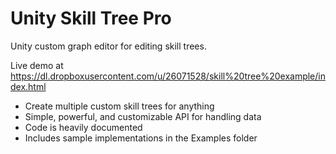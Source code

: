 # Unity Skill Tree Pro

Unity custom graph editor for editing skill trees.

Live demo at https://dl.dropboxusercontent.com/u/26071528/skill%20tree%20example/index.html

* Create multiple custom skill trees for anything
* Simple, powerful, and customizable API for handling data
* Code is heavily documented
* Includes sample implementations in the Examples folder
